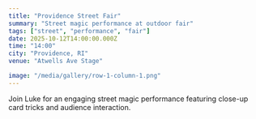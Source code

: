 ```yaml
---
title: "Providence Street Fair"
summary: "Street magic performance at outdoor fair"
tags: ["street", "performance", "fair"]
date: 2025-10-12T14:00:00.000Z
time: "14:00"
city: "Providence, RI"
venue: "Atwells Ave Stage"

image: "/media/gallery/row-1-column-1.png"
---
```

Join Luke for an engaging street magic performance featuring close-up card tricks and audience interaction.